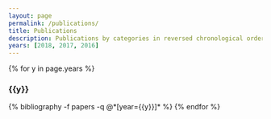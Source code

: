 ```yaml
---
layout: page
permalink: /publications/
title: Publications
description: Publications by categories in reversed chronological order. Generated by jekyll-scholar.
years: [2018, 2017, 2016]
---
```


{% for y in page.years %}
  <h3 class="year">{{y}}</h3>
  {% bibliography -f papers -q @*[year={{y}}]* %}
{% endfor %}
